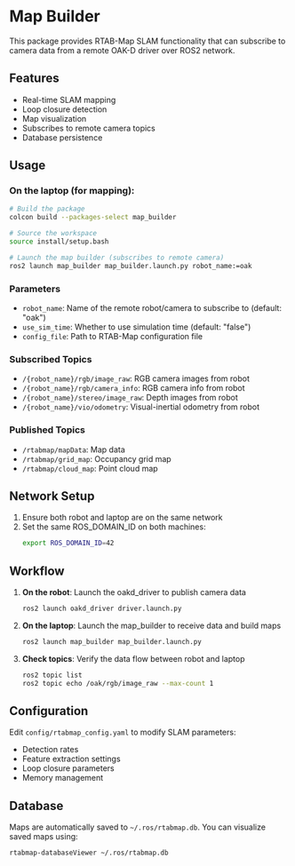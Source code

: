 # Map Builder

This package provides RTAB-Map SLAM functionality that can subscribe to camera data from a remote OAK-D driver over ROS2 network.

## Features

- Real-time SLAM mapping
- Loop closure detection
- Map visualization
- Subscribes to remote camera topics
- Database persistence

## Usage

### On the laptop (for mapping):

```bash
# Build the package
colcon build --packages-select map_builder

# Source the workspace
source install/setup.bash

# Launch the map builder (subscribes to remote camera)
ros2 launch map_builder map_builder.launch.py robot_name:=oak
```

### Parameters

- `robot_name`: Name of the remote robot/camera to subscribe to (default: "oak")
- `use_sim_time`: Whether to use simulation time (default: "false")
- `config_file`: Path to RTAB-Map configuration file

### Subscribed Topics

- `/{robot_name}/rgb/image_raw`: RGB camera images from robot
- `/{robot_name}/rgb/camera_info`: RGB camera info from robot
- `/{robot_name}/stereo/image_raw`: Depth images from robot
- `/{robot_name}/vio/odometry`: Visual-inertial odometry from robot

### Published Topics

- `/rtabmap/mapData`: Map data
- `/rtabmap/grid_map`: Occupancy grid map
- `/rtabmap/cloud_map`: Point cloud map

## Network Setup

1. Ensure both robot and laptop are on the same network
2. Set the same ROS_DOMAIN_ID on both machines:
   ```bash
   export ROS_DOMAIN_ID=42
   ```

## Workflow

1. **On the robot**: Launch the oakd_driver to publish camera data
   ```bash
   ros2 launch oakd_driver driver.launch.py
   ```

2. **On the laptop**: Launch the map_builder to receive data and build maps
   ```bash
   ros2 launch map_builder map_builder.launch.py
   ```

3. **Check topics**: Verify the data flow between robot and laptop
   ```bash
   ros2 topic list
   ros2 topic echo /oak/rgb/image_raw --max-count 1
   ```

## Configuration

Edit `config/rtabmap_config.yaml` to modify SLAM parameters:
- Detection rates
- Feature extraction settings
- Loop closure parameters
- Memory management

## Database

Maps are automatically saved to `~/.ros/rtabmap.db`. You can visualize saved maps using:
```bash
rtabmap-databaseViewer ~/.ros/rtabmap.db
```